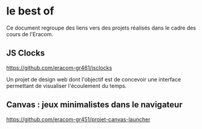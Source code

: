 # le best of

Ce document regroupe des liens vers des projets réalisés dans le cadre des cours de l'Eracom.

## JS Clocks

https://github.com/eracom-gr461/jsclocks

Un projet de design web dont l'objectif est de concevoir une interface permettant de visualiser l'écoulement du temps.

## Canvas : jeux minimalistes dans le navigateur

https://github.com/eracom-gr451/projet-canvas-launcher

#
